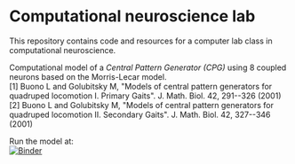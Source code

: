 # Computational neuroscience lab
This repository contains code and resources for a computer lab class in computational neuroscience.

Computational model of a *Central Pattern Generator (CPG)* using 8 coupled neurons based on the Morris-Lecar model.  
[1] Buono L and Golubitsky M, "Models of central pattern generators for quadruped locomotion I. Primary Gaits". J. Math. Biol. 42, 291--326 (2001)  
[2] Buono L and Golubitsky M, "Models of central pattern generators for quadruped locomotion II. Secondary Gaits". J. Math. Biol. 42, 327--346 (2001) 

Run the model at:  
[![Binder](https://mybinder.org/badge_logo.svg)](https://mybinder.org/v2/gh/Frederic-vW/neur3101-group1/main?filepath=prac_neur3101.ipynb)
